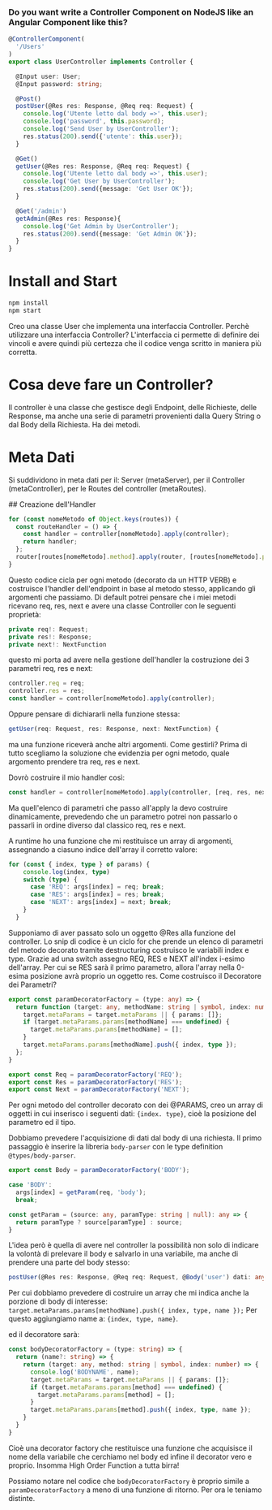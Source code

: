### Do you want write a Controller Component on NodeJS like an Angular Component like this?

```ts
@ControllerComponent(
  '/Users'
)
export class UserController implements Controller {

  @Input user: User;
  @Input password: string;

  @Post()
  postUser(@Res res: Response, @Req req: Request) {
    console.log('Utente letto dal body =>', this.user);
    console.log('password', this.password);
    console.log('Send User by UserController');
    res.status(200).send({'utente': this.user});
  }

  @Get()
  getUser(@Res res: Response, @Req req: Request) {
    console.log('Utente letto dal body =>', this.user);
    console.log('Get User by UserController');
    res.status(200).send({message: 'Get User OK'});
  }

  @Get('/admin')
  getAdmin(@Res res: Response){
    console.log('Get Admin by UserController');
    res.status(200).send({message: 'Get Admin OK'});
  }
}
```

# Install and Start

```bash
npm install
npm start
```

Creo una classe User che implementa una interfaccia Controller.
Perchè utilizzare una interfaccia Controller? L'interfaccia ci permette di definire dei vincoli e avere quindi più certezza che il codice venga scritto in maniera più corretta.

# Cosa deve fare un Controller?

Il controller è una classe che gestisce degli Endpoint, delle Richieste, delle Response, ma anche una serie di parametri provenienti dalla Query String o dal Body della Richiesta.
Ha dei metodi.

# Meta Dati

Si suddividono in meta dati per il: Server (metaServer), per il Controller (metaController), per le Routes del controller (metaRoutes).

## Creazione dell'Handler

```ts
for (const nomeMetodo of Object.keys(routes)) {
  const routeHandler = () => {
    const handler = controller[nomeMetodo].apply(controller);
    return handler;
  };
  router[routes[nomeMetodo].method].apply(router, [routes[nomeMetodo].path, routeHandler])
}
```

Questo codice cicla per ogni metodo (decorato da un HTTP VERB) e costruisce l'handler dell'endpoint in base al metodo stesso, applicando gli argomenti che passiamo.
Di default potrei pensare che i miei metodi ricevano req, res, next e avere una classe Controller con le seguenti proprietà:

```ts
private req!: Request;
private res!: Response;
private next!: NextFunction
```

questo mi porta ad avere nella gestione dell'handler la costruzione dei 3 parametri req, res e next:

```ts
controller.req = req;
controller.res = res;
const handler = controller[nomeMetodo].apply(controller);
```

Oppure pensare di dichiararli nella funzione stessa:

```ts
getUser(req: Request, res: Response, next: NextFunction) {
```

ma una funzione riceverà anche altri argomenti. Come gestirli?
Prima di tutto scegliamo la soluzione che evidenzia per ogni metodo, quale argomento prendere tra req, res e next.

Dovrò costruire il mio handler così:

```ts
const handler = controller[nomeMetodo].apply(controller, [req, res, next]);
```

Ma quell'elenco di parametri che passo all'apply la devo costruire dinamicamente, prevedendo che un parametro potrei non passarlo o passarli in ordine diverso dal classico req, res e next.

A runtime ho una funzione che mi restituisce un array di argomenti, assegnando a ciasuno indice dell'array il corretto valore:

```ts
for (const { index, type } of params) {
    console.log(index, type)
    switch (type) {
      case 'REQ': args[index] = req; break;
      case 'RES': args[index] = res; break;
      case 'NEXT': args[index] = next; break;
    }
  }
```

Supponiamo di aver passato solo un oggetto @Res alla funzione del controller. Lo snip di codice è un ciclo for che prende un elenco di parametri del metodo decorato tramite destructuring costruisco le variabili index e type. Grazie ad una switch assegno REQ, RES e NEXT all'index i-esimo dell'array. Per cui se RES sarà il primo parametro, allora l'array nella 0-esima posizione avrà proprio un oggetto res.
Come costruisco il Decoratore dei Parametri?

```ts
export const paramDecoratorFactory = (type: any) => {
  return function (target: any, methodName: string | symbol, index: number) {
    target.metaParams = target.metaParams || { params: []};
    if (target.metaParams.params[methodName] === undefined) {
      target.metaParams.params[methodName] = [];
    }
    target.metaParams.params[methodName].push({ index, type });
  };
}

export const Req = paramDecoratorFactory('REQ');
export const Res = paramDecoratorFactory('RES');
export const Next = paramDecoratorFactory('NEXT');
```

Per ogni metodo del controller decorato con dei @PARAMS, creo un array di oggetti in cui inserisco i seguenti dati: `{index. type}`, cioè la posizione del parametro ed il tipo.

Dobbiamo prevedere l'acquisizione di dati dal body di una richiesta. Il primo passaggio è inserire la libreria `body-parser` con le type definition `@types/body-parser`.

```ts
export const Body = paramDecoratorFactory('BODY');
```

```ts
case 'BODY':
  args[index] = getParam(req, 'body');
  break;
```

```ts
const getParam = (source: any, paramType: string | null): any => {
  return paramType ? source[paramType] : source;
}
```

L'idea però è quella di avere nel controller la possibilità non solo di indicare la volontà di prelevare il body e salvarlo in una variabile, ma anche di prendere una parte del body stesso:

```ts
postUser(@Res res: Response, @Req req: Request, @Body('user') dati: any) {
```

Per cui dobbiamo prevedere di costruire un array che mi indica anche la porzione di body di interesse: `target.metaParams.params[methodName].push({ index, type, name });` Per questo aggiungiamo name a: `{index, type, name}`.

ed il decoratore sarà:

```ts
const bodyDecoratorFactory = (type: string) => {
  return (name?: string) => {
    return (target: any, method: string | symbol, index: number) => {
      console.log('BODYNAME', name);
      target.metaParams = target.metaParams || { params: []};
      if (target.metaParams.params[method] === undefined) {
        target.metaParams.params[method] = [];
      }
      target.metaParams.params[method].push({ index, type, name });
    }
  }
}
```

Cioè una decorator factory che restituisce una funzione che acquisisce il nome della variabile che cerchiamo nel body ed infine il decorator vero e proprio. Insomma High Order Function a tutta birra!

Possiamo notare nel codice che `bodyDecoratorFactory` è proprio simile a `paramDecoratorFactory` a meno di una funzione di ritorno. Per ora le teniamo distinte.
